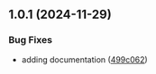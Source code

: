 ## 1.0.1 (2024-11-29)


### Bug Fixes

* adding documentation ([499c062](https://github.com/telnetdoogie/transmission-trackers/commit/499c0629d751678d1c24aa341e1c56c94bbf3047))



